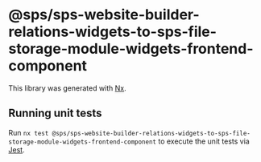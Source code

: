 # @sps/sps-website-builder-relations-widgets-to-sps-file-storage-module-widgets-frontend-component

This library was generated with [Nx](https://nx.dev).

## Running unit tests

Run `nx test @sps/sps-website-builder-relations-widgets-to-sps-file-storage-module-widgets-frontend-component` to execute the unit tests via [Jest](https://jestjs.io).
